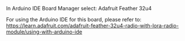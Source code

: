 In Arduino IDE Board Manager select: Adafruit Feather 32u4

For using the Arduino IDE for this board, please refer to: https://learn.adafruit.com/adafruit-feather-32u4-radio-with-lora-radio-module/using-with-arduino-ide 
